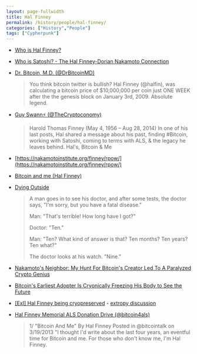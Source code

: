 ```yaml
---
layout: page-fullwidth
title: Hal Finney
permalink: /history/people/hal-finney/
categories: ["History","People"]
tags: ["Cypherpunk"]
---
```


* [Who is Hal Finney?](https://101blockchains.com/who-is-hal-finney-bitcoin/)

* [Who is Satoshi? - The Hal Finney-Dorian Nakamoto Connection](https://cointelegraph.com/news/who-is-satoshi-the-hal-finney-dorian-nakamoto-connection)

* [Dr. Bitcoin, M.D. (@DrBitcoinMD)](https://twitter.com/DrBitcoinMD/status/1165004233663496197?s=20)
  > You think bitcoin twitter is bullish? Hal Finney (@halfin), was calculating a bitcoin price of $10,000,000 per coin just ONE WEEK after the the genesis block on January 3rd, 2009. Absolute legend.

* [Guy Swann⚡ (@TheCryptoconomy)](https://twitter.com/thecryptoconomy/status/1166841133294637056?s=12)
  > Harold Thomas Finney (May 4, 1956 – Aug 28, 2014) In one of his last posts, Hal shared a message about his past, finding #Bitcoin, working with Satoshi, coming to terms with ALS, & the legacy he leaves behind. Hal's, Bitcoin & Me

* [https://nakamotoinstitute.org/finney/rpow/](https://nakamotoinstitute.org/finney/rpow/) 


* [Bitcoin and me (Hal Finney)](https://bitcointalk.org/index.php?topic=155054.0)

* [Dying Outside](https://www.lesswrong.com/posts/bshZiaLefDejvPKuS/dying-outside)
  > A man goes in to see his doctor, and after some tests, the doctor says, "I'm sorry, but you have a fatal disease."
  > 
  > Man: "That's terrible! How long have I got?"
  > 
  > Doctor: "Ten."
  > 
  > Man: "Ten? What kind of answer is that? Ten months? Ten years? Ten what?"
  > 
  > The doctor looks at his watch. "Nine."

* [Nakamoto's Neighbor: My Hunt For Bitcoin's Creator Led To A Paralyzed Crypto Genius](https://www.forbes.com/sites/andygreenberg/2014/03/25/satoshi-nakamotos-neighbor-the-bitcoin-ghostwriter-who-wasnt/#409dae0c4a37)

* [Bitcoin's Earliest Adopter Is Cryonically Freezing His Body to See the Future](https://www.wired.com/2014/08/hal-finney/)

* [[ExI] Hal Finney being cryopreserved](https://www.nytimes.com/2014/08/31/business/hal-finney-cryptographer-and-bitcoin-pioneer-dies-at-58.html) - [extropy discussion](http://lists.extropy.org/pipermail/extropy-chat/2014-August/082585.html)

* [Hal Finney Memorial ALS Donation Drive (@bitcoin4als)](https://twitter.com/bitcoin4als/status/1123209833375850496?s=12)
  > 1/ "Bitcoin And Me" By Hal Finney Posted in @bitcointalk on 3/19/2013 "I thought I'd write about the last four years, an eventful time for Bitcoin and me. For those who don't know me, I'm Hal Finney.

